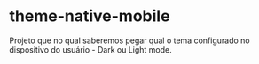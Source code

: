 # theme-native-mobile
Projeto que no qual saberemos pegar qual o tema configurado no dispositivo do usuário - Dark ou Light mode.
